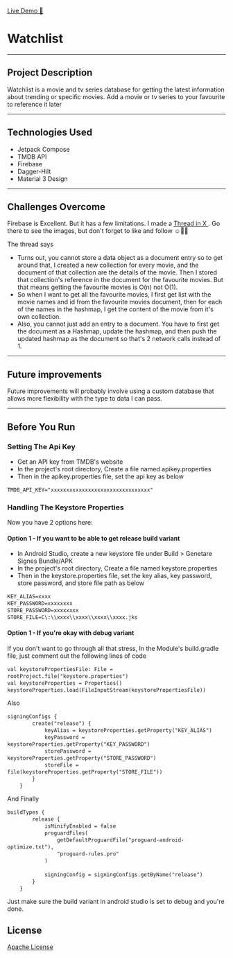 [//]: # (<img src="watchlist.png" alt="Watchlist Image" width="700" />)

<a href="https://appetize.io/app/rz2scysw7s6sytetrycafienu4?device=pixel7&osVersion=13.0&scale=75" target="_blank" rel="nofollow noopener noreferrer"
aria-label="Live Demo"> <u>Live Demo 🚀</u> </a>


# Watchlist

---

## Project Description

Watchlist is a movie and tv series database for getting the latest information about trending or specific movies. 
Add a movie or tv series to your favourite to reference it later

---

## Technologies Used

* Jetpack Compose
* TMDB API
* Firebase
* Dagger-Hilt
* Material 3 Design

---

## Challenges Overcome

Firebase is Excellent. But it has a few limitations. I made a <a href="https://x.com/FemiOkedeyi/status/1753339199724351837?s=09" target="_blank" rel="nofollow noopener noreferrer" aria-label="Thread in X"> <u>Thread in X</u> </a>. Go there to see the images, but don't forget to like and follow ☺️🙏🏽

The thread says
* Turns out, you cannot store a data object as a document entry so to get around that, I created a new collection for every movie, and the document of that collection are the details of the movie. Then I stored that collection's reference in the document for the favourite movies. But that means getting the favourite movies is O(n) not O(1).
* So when I want to get all the favourite movies, I first get list with the movie names and id from the favourite movies document, then for each of the names in the hashmap, I get the content of the movie from it's own collection.
* Also, you cannot just add an entry to a document. You have to first get the document as a Hashmap, update the hashmap, and then push the updated hashmap as the document so that's 2 network calls instead of 1.

---

## Future improvements

Future improvements will probably involve using a custom database that allows more flexibility with the type to data I can pass.

---

## Before You Run

### Setting The Api Key

* Get an API key from TMDB's website 
* In the project's root directory, Create a file named apikey.properties
* Then in the apikey.properties file, set the api key as below

```
TMDB_API_KEY="xxxxxxxxxxxxxxxxxxxxxxxxxxxxxxxx"
```

### Handling The Keystore Properties

Now you have 2 options here:

#### Option 1 - If you want to be able to get release build variant

* In Android Studio, create a new keystore file under Build > Genetare Signes Bundle/APK
* In the project's root directory, Create a file named keystore.properties
* Then in the keystore.properties file, set the key alias, key password, store password, and store file path as below

```
KEY_ALIAS=xxxx
KEY_PASSWORD=xxxxxxxx
STORE_PASSWORD=xxxxxxxx
STORE_FILE=C\:\\xxxx\\xxxx\\xxxx\\xxxx.jks
```

#### Option 1 - If you're okay with debug variant

If you don't want to go through all that stress,
In the Module's build.gradle file, just comment out the following lines of code

```
val keystorePropertiesFile: File = rootProject.file("keystore.properties")
val keystoreProperties = Properties()
keystoreProperties.load(FileInputStream(keystorePropertiesFile))
```

Also

```
signingConfigs {
        create("release") {
            keyAlias = keystoreProperties.getProperty("KEY_ALIAS")
            keyPassword = keystoreProperties.getProperty("KEY_PASSWORD")
            storePassword = keystoreProperties.getProperty("STORE_PASSWORD")
            storeFile = file(keystoreProperties.getProperty("STORE_FILE"))
        }
    }
```

And Finally

```
buildTypes {
        release {
            isMinifyEnabled = false
            proguardFiles(
                getDefaultProguardFile("proguard-android-optimize.txt"),
                "proguard-rules.pro"
            )

            signingConfig = signingConfigs.getByName("release")
        }
    }
```

Just make sure the build variant in android studio is set to debug and you're done.

## License

[Apache License](LICENSE)



